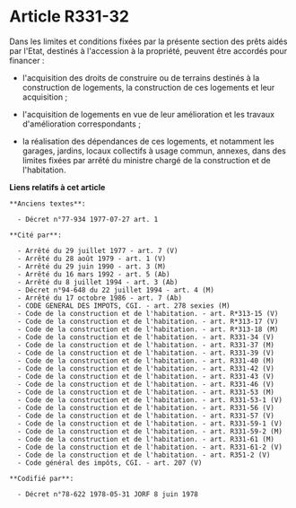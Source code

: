 # Article R331-32

Dans les limites et conditions fixées par la présente section des prêts aidés par l'Etat, destinés à l'accession à la
propriété, peuvent être accordés pour financer :

- l'acquisition des droits de construire ou de terrains destinés à la construction de logements, la construction de ces
logements et leur acquisition ;

- l'acquisition de logements en vue de leur amélioration et les travaux d'amélioration correspondants ;

- la réalisation des dépendances de ces logements, et notamment les garages, jardins, locaux collectifs à usage commun,
annexes, dans des limites fixées par arrêté du ministre chargé de la construction et de l'habitation.

**Liens relatifs à cet article**

	**Anciens textes**:

	  - Décret n°77-934 1977-07-27 art. 1

	**Cité par**:

	  - Arrêté du 29 juillet 1977 - art. 7 (V)
	  - Arrêté du 28 août 1979 - art. 1 (V)
	  - Arrêté du 29 juin 1990 - art. 3 (M)
	  - Arrêté du 16 mars 1992 - art. 5 (Ab)
	  - Arrêté du 8 juillet 1994 - art. 3 (Ab)
	  - Décret n°94-648 du 22 juillet 1994 - art. 4 (M)
	  - Arrêté du 17 octobre 1986 - art. 7 (Ab)
	  - CODE GENERAL DES IMPOTS, CGI. - art. 278 sexies (M)
	  - Code de la construction et de l'habitation. - art. R*313-15 (V)
	  - Code de la construction et de l'habitation. - art. R*313-17 (V)
	  - Code de la construction et de l'habitation. - art. R*313-18 (M)
	  - Code de la construction et de l'habitation. - art. R331-34 (V)
	  - Code de la construction et de l'habitation. - art. R331-37 (M)
	  - Code de la construction et de l'habitation. - art. R331-39 (V)
	  - Code de la construction et de l'habitation. - art. R331-40 (M)
	  - Code de la construction et de l'habitation. - art. R331-42 (V)
	  - Code de la construction et de l'habitation. - art. R331-43 (V)
	  - Code de la construction et de l'habitation. - art. R331-46 (V)
	  - Code de la construction et de l'habitation. - art. R331-53 (M)
	  - Code de la construction et de l'habitation. - art. R331-53-1 (V)
	  - Code de la construction et de l'habitation. - art. R331-56 (V)
	  - Code de la construction et de l'habitation. - art. R331-57 (V)
	  - Code de la construction et de l'habitation. - art. R331-59-1 (V)
	  - Code de la construction et de l'habitation. - art. R331-59-2 (M)
	  - Code de la construction et de l'habitation. - art. R331-61 (M)
	  - Code de la construction et de l'habitation. - art. R331-61-2 (V)
	  - Code de la construction et de l'habitation. - art. R351-2 (V)
	  - Code général des impôts, CGI. - art. 207 (V)

	**Codifié par**:

	  - Décret n°78-622 1978-05-31 JORF 8 juin 1978
